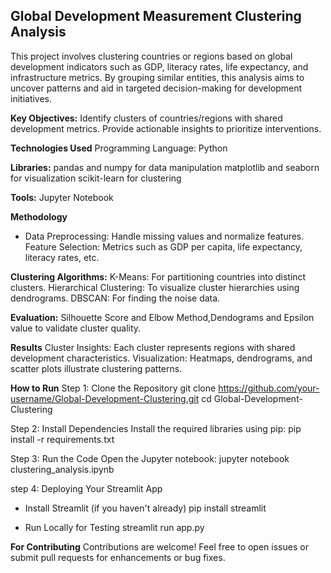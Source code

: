 ## Global Development Measurement Clustering Analysis
This project involves clustering countries or regions based on global development indicators such as GDP, literacy rates, life expectancy, and infrastructure metrics. By grouping similar entities, this analysis aims to uncover patterns and aid in targeted decision-making for development initiatives.

**Key Objectives:**
Identify clusters of countries/regions with shared development metrics.
Provide actionable insights to prioritize interventions.

**Technologies Used**
Programming Language: Python

**Libraries:**
pandas and numpy for data manipulation
matplotlib and seaborn for visualization
scikit-learn for clustering

**Tools:**
Jupyter Notebook

**Methodology**
- Data Preprocessing:
    Handle missing values and normalize features.
    Feature Selection:
    Metrics such as GDP per capita, life expectancy, literacy rates, etc.
  
**Clustering Algorithms:**
K-Means: For partitioning countries into distinct clusters.
Hierarchical Clustering: To visualize cluster hierarchies using dendrograms.
DBSCAN: For finding the noise data.

**Evaluation:**
Silhouette Score and Elbow Method,Dendograms and Epsilon value to validate cluster quality.

**Results**
Cluster Insights: Each cluster represents regions with shared development characteristics.
Visualization: Heatmaps, dendrograms, and scatter plots illustrate clustering patterns.

**How to Run**
Step 1: Clone the Repository
git clone https://github.com/your-username/Global-Development-Clustering.git
cd Global-Development-Clustering

Step 2: Install Dependencies
Install the required libraries using pip:
pip install -r requirements.txt

Step 3: Run the Code
Open the Jupyter notebook:
jupyter notebook clustering_analysis.ipynb

step 4: Deploying Your Streamlit App
- Install Streamlit (if you haven't already)
  pip install streamlit
    
- Run Locally for Testing
  streamlit run app.py

**For Contributing**
Contributions are welcome! Feel free to open issues or submit pull requests for enhancements or bug fixes.


